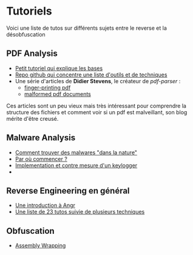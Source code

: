 # Tutoriels
Voici une liste de tutos sur différents sujets entre le reverse et la désobfuscation

## PDF Analysis
- [Petit tutoriel qui explique les bases](https://intezer.com/blog/incident-response/analyze-malicious-pdf-files/)
- [Repo github qui concentre une liste d'outils et de techniques](https://github.com/zbetcheckin/PDF_analysis)
- Une série d'articles de **Didier Stevens**, le créateur de *pdf-parser* :
  - [finger-printing pdf](https://blog.didierstevens.com/2008/11/01/quickpost-fingerprinting-pdf-files)
  - [malformed pdf documents](https://blog.didierstevens.com/2009/05/14/malformed-pdf-documents/)

Ces articles sont un peu vieux mais très intéressant pour comprendre la structure des fichiers et comment voir si un pdf est malveillant, son blog mérite d'être creusé.

## Malware Analysis
- [Comment trouver des malwares "dans la nature"](https://hacked.codes/2023/introduction-hunting-malware-in-the-wild/)
- [Par où commencer ?](https://hshrzd.wordpress.com/how-to-start/)
- [Implementation et contre mesure d'un keylogger](https://www.codeproject.com/Articles/10272/Keyboard-Spy-implementation-and-counter-measures)
- 

## Reverse Engineering en général
- [Une introduction à Angr](https://blog.notso.pro/2019-03-20-angr-introduction-part0/)
- [Une liste de 23 tutos suivie de plusieurs techniques](https://legend.octopuslabs.io/sample-page.html)

## Obfuscation
- [Assembly Wrapping](https://medium.com/swlh/assembly-wrapping-a-new-technique-for-anti-disassembly-c144eb90e036)
